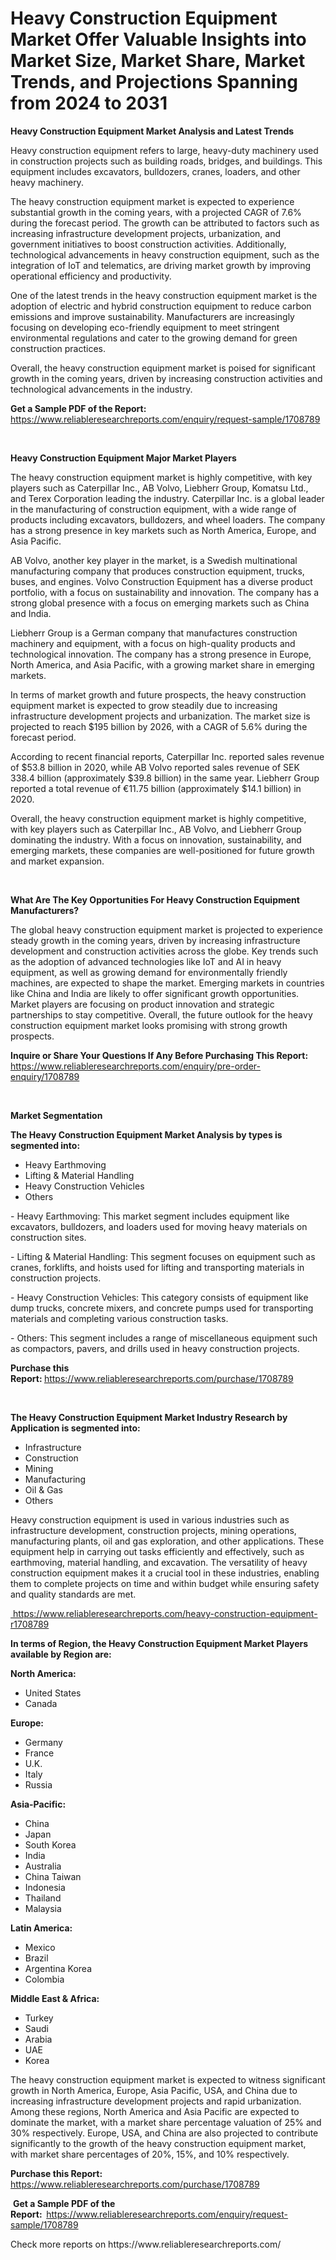 <p><h1>Heavy Construction Equipment Market Offer Valuable Insights into Market Size, Market Share, Market Trends, and Projections Spanning from 2024 to 2031</h1></p><p><strong>Heavy Construction Equipment Market Analysis and Latest Trends</strong></p>
<p><p>Heavy construction equipment refers to large, heavy-duty machinery used in construction projects such as building roads, bridges, and buildings. This equipment includes excavators, bulldozers, cranes, loaders, and other heavy machinery.</p><p>The heavy construction equipment market is expected to experience substantial growth in the coming years, with a projected CAGR of 7.6% during the forecast period. The growth can be attributed to factors such as increasing infrastructure development projects, urbanization, and government initiatives to boost construction activities. Additionally, technological advancements in heavy construction equipment, such as the integration of IoT and telematics, are driving market growth by improving operational efficiency and productivity.</p><p>One of the latest trends in the heavy construction equipment market is the adoption of electric and hybrid construction equipment to reduce carbon emissions and improve sustainability. Manufacturers are increasingly focusing on developing eco-friendly equipment to meet stringent environmental regulations and cater to the growing demand for green construction practices.</p><p>Overall, the heavy construction equipment market is poised for significant growth in the coming years, driven by increasing construction activities and technological advancements in the industry.</p></p>
<p><strong>Get a Sample PDF of the Report:&nbsp;</strong> <a href="https://www.reliableresearchreports.com/enquiry/request-sample/1708789">https://www.reliableresearchreports.com/enquiry/request-sample/1708789</a></p>
<p>&nbsp;</p>
<p><strong>Heavy Construction Equipment Major Market Players</strong></p>
<p><p>The heavy construction equipment market is highly competitive, with key players such as Caterpillar Inc., AB Volvo, Liebherr Group, Komatsu Ltd., and Terex Corporation leading the industry. Caterpillar Inc. is a global leader in the manufacturing of construction equipment, with a wide range of products including excavators, bulldozers, and wheel loaders. The company has a strong presence in key markets such as North America, Europe, and Asia Pacific.</p><p>AB Volvo, another key player in the market, is a Swedish multinational manufacturing company that produces construction equipment, trucks, buses, and engines. Volvo Construction Equipment has a diverse product portfolio, with a focus on sustainability and innovation. The company has a strong global presence with a focus on emerging markets such as China and India.</p><p>Liebherr Group is a German company that manufactures construction machinery and equipment, with a focus on high-quality products and technological innovation. The company has a strong presence in Europe, North America, and Asia Pacific, with a growing market share in emerging markets.</p><p>In terms of market growth and future prospects, the heavy construction equipment market is expected to grow steadily due to increasing infrastructure development projects and urbanization. The market size is projected to reach $195 billion by 2026, with a CAGR of 5.6% during the forecast period.</p><p>According to recent financial reports, Caterpillar Inc. reported sales revenue of $53.8 billion in 2020, while AB Volvo reported sales revenue of SEK 338.4 billion (approximately $39.8 billion) in the same year. Liebherr Group reported a total revenue of €11.75 billion (approximately $14.1 billion) in 2020.</p><p>Overall, the heavy construction equipment market is highly competitive, with key players such as Caterpillar Inc., AB Volvo, and Liebherr Group dominating the industry. With a focus on innovation, sustainability, and emerging markets, these companies are well-positioned for future growth and market expansion.</p></p>
<p>&nbsp;</p>
<p><strong>What Are The Key Opportunities For Heavy Construction Equipment Manufacturers?</strong></p>
<p><p>The global heavy construction equipment market is projected to experience steady growth in the coming years, driven by increasing infrastructure development and construction activities across the globe. Key trends such as the adoption of advanced technologies like IoT and AI in heavy equipment, as well as growing demand for environmentally friendly machines, are expected to shape the market. Emerging markets in countries like China and India are likely to offer significant growth opportunities. Market players are focusing on product innovation and strategic partnerships to stay competitive. Overall, the future outlook for the heavy construction equipment market looks promising with strong growth prospects.</p></p>
<p><strong>Inquire or Share Your Questions If Any Before Purchasing This Report:</strong> <a href="https://www.reliableresearchreports.com/enquiry/pre-order-enquiry/1708789">https://www.reliableresearchreports.com/enquiry/pre-order-enquiry/1708789</a></p>
<p>&nbsp;</p>
<p><strong>Market Segmentation</strong></p>
<p><strong>The Heavy Construction Equipment Market Analysis by types is segmented into:</strong></p>
<p><ul><li>Heavy Earthmoving</li><li>Lifting & Material Handling</li><li>Heavy Construction Vehicles</li><li>Others</li></ul></p>
<p><p>- Heavy Earthmoving: This market segment includes equipment like excavators, bulldozers, and loaders used for moving heavy materials on construction sites.</p><p>- Lifting & Material Handling: This segment focuses on equipment such as cranes, forklifts, and hoists used for lifting and transporting materials in construction projects.</p><p>- Heavy Construction Vehicles: This category consists of equipment like dump trucks, concrete mixers, and concrete pumps used for transporting materials and completing various construction tasks.</p><p>- Others: This segment includes a range of miscellaneous equipment such as compactors, pavers, and drills used in heavy construction projects.</p></p>
<p><strong>Purchase this Report:&nbsp;</strong><a href="https://www.reliableresearchreports.com/purchase/1708789">https://www.reliableresearchreports.com/purchase/1708789</a></p>
<p>&nbsp;</p>
<p><strong>The Heavy Construction Equipment Market Industry Research by Application is segmented into:</strong></p>
<p><ul><li>Infrastructure</li><li>Construction</li><li>Mining</li><li>Manufacturing</li><li>Oil & Gas</li><li>Others</li></ul></p>
<p><p>Heavy construction equipment is used in various industries such as infrastructure development, construction projects, mining operations, manufacturing plants, oil and gas exploration, and other applications. These equipment help in carrying out tasks efficiently and effectively, such as earthmoving, material handling, and excavation. The versatility of heavy construction equipment makes it a crucial tool in these industries, enabling them to complete projects on time and within budget while ensuring safety and quality standards are met.</p></p>
<p><a href="https://www.reliableresearchreports.com/heavy-construction-equipment-r1708789">&nbsp;https://www.reliableresearchreports.com/heavy-construction-equipment-r1708789</a></p>
<p><strong>In terms of Region, the Heavy Construction Equipment Market Players available by Region are:</strong></p>
<p>
    <p> <strong> North America: </strong>
        <ul>
            <li>United States</li>
            <li>Canada</li>
        </ul>
        </p> 
    <p> <strong> Europe: </strong>
        <ul>
            <li>Germany</li>
            <li>France</li>
            <li>U.K.</li>
            <li>Italy</li>
            <li>Russia</li>
        </ul>
        </p> 
    <p> <strong> Asia-Pacific: </strong>
        <ul>
            <li>China</li>
            <li>Japan</li>
            <li>South Korea</li>
            <li>India</li>
            <li>Australia</li>
            <li>China Taiwan</li>
            <li>Indonesia</li>
            <li>Thailand</li>
            <li>Malaysia</li>
        </ul>
        </p> 
    <p> <strong> Latin America: </strong>
        <ul>
            <li>Mexico</li>
            <li>Brazil</li>
            <li>Argentina Korea</li>
            <li>Colombia</li>
        </ul>
        </p> 
    <p> <strong> Middle East & Africa: </strong>
        <ul>
            <li>Turkey</li>
            <li>Saudi</li>
            <li>Arabia</li>
            <li>UAE</li>
            <li>Korea</li>
        </ul>
    </p>
    </p>
<p><p>The heavy construction equipment market is expected to witness significant growth in North America, Europe, Asia Pacific, USA, and China due to increasing infrastructure development projects and rapid urbanization. Among these regions, North America and Asia Pacific are expected to dominate the market, with a market share percentage valuation of 25% and 30% respectively. Europe, USA, and China are also projected to contribute significantly to the growth of the heavy construction equipment market, with market share percentages of 20%, 15%, and 10% respectively.</p></p>
<p><strong>Purchase this Report: </strong><a href="https://www.reliableresearchreports.com/purchase/1708789">https://www.reliableresearchreports.com/purchase/1708789</a></p>
<p>&nbsp;<strong>Get a Sample PDF of the Report:&nbsp;&nbsp;</strong><a href="https://www.reliableresearchreports.com/enquiry/request-sample/1708789">https://www.reliableresearchreports.com/enquiry/request-sample/1708789</a></p>
<p><strong></strong></p>
<p>Check more reports on https://www.reliableresearchreports.com/</p>